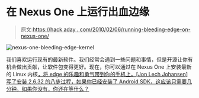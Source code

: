 # 在 Nexus One 上运行出血边缘

> 原文:[https://hack aday . com/2010/02/06/running-bleeding-edge-on-nexus-one/](https://hackaday.com/2010/02/06/running-bleeding-edge-on-nexus-one/)

![](../Images/0e767bdb737c2644298e7eb21126105a.png "nexus-one-bleeding-edge-kernel")

我们喜欢运行现有的最新软件。我们经常会遇到一些问题和事情，但是开源让你有机会做出贡献，让软件包变得更好。现在，你可以通过在 Nexus One 上安装最新的 Linux 内核[，将 edge 的乐趣和勇气带到你的手机上。[Jon Lech Johansen]写了安装 2.6.32 的八步过程，如果你已经安装了 Android SDK，这应该只需要几分钟。如果你没有，你还在等什么？](http://nanocr.eu/2010/01/24/kernel-2-6-32-for-your-nexus-one/)